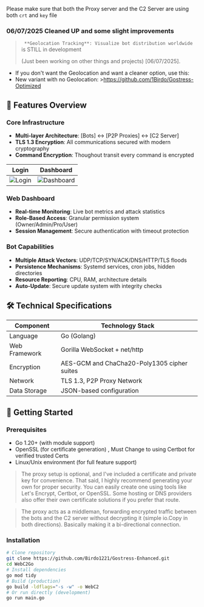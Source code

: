 
Please make sure that both the Proxy server and the C2 Server are using both `crt` and `key` file 

### 06/07/2025  Cleaned UP and some slight improvements

> ` **Geolocation Tracking**: Visualize bot distribution worldwide` is STILL in development
> 
>  (Just been working on other things and projects) [06/07/2025].

- If you don't want the Geolocation and want a cleaner option, use this:
- New variant with no Geolocation: >https://github.com/1Birdo/Gostress-Optimized

## 🌟 Features Overview
### Core Infrastructure
- **Multi-layer Architecture**: [Bots] ↔ [P2P Proxies] ↔ [C2 Server]
- **TLS 1.3 Encryption**: All communications secured with modern cryptography
- **Command Encryption**: Thoughout transit every command is encrypted

| Login | Dashboard |
|-------|----------|
| ![Login](https://github.com/user-attachments/assets/7b8e0653-1178-4499-bea2-b1340260ada6) | ![Dashboard](https://github.com/user-attachments/assets/ca2355e7-3d10-4e97-9061-880657b931e9) |

### Web Dashboard
- **Real-time Monitoring**: Live bot metrics and attack statistics
- **Role-Based Access**: Granular permission system (Owner/Admin/Pro/User)
- **Session Management**: Secure authentication with timeout protection

### Bot Capabilities
- **Multiple Attack Vectors**: UDP/TCP/SYN/ACK/DNS/HTTP/TLS floods
- **Persistence Mechanisms**: Systemd services, cron jobs, hidden directories
- **Resource Reporting**: CPU, RAM, architecture details
- **Auto-Update**: Secure update system with integrity checks

## 🛠️ Technical Specifications
| Component       | Technology Stack                                          |
|-----------------|-----------------------------------------------------------|
| Language        | Go (Golang)                                               |
| Web Framework   | Gorilla WebSocket + net/http                              |
| Encryption      | AES-GCM and ChaCha20-Poly1305 cipher suites               |
| Network         | TLS 1.3, P2P Proxy Network                                |
| Data Storage    | JSON-based configuration                                  |

## 🚀 Getting Started
### Prerequisites
- Go 1.20+ (with module support)
- OpenSSL (for certificate generation) , Must Change to using Certbot for verified trusted Certs
- Linux/Unix environment (for full feature support)


>
>The proxy setup is optional, and I've included a certificate and private key for convenience.
>That said, I highly recommend generating your own for proper security. You can easily create one using tools like Let's Encrypt, Certbot, or OpenSSL.
>Some hosting or DNS providers also offer their own certificate solutions if you prefer that route.

>The proxy acts as a middleman, forwarding encrypted traffic between the bots
>and the C2 server without decrypting it (simple io.Copy in both directions).
>Basically making it a bi-directional connection.


### Installation
  ```bash
  # Clone repository
  git clone https://github.com/Birdo1221/Gostress-Enhanced.git
  cd WebC2Go
  # Install dependencies
  go mod tidy
  # Build (production)
  go build -ldflags="-s -w" -o WebC2
  # Or run directly (development)
  go run main.go
  ```
